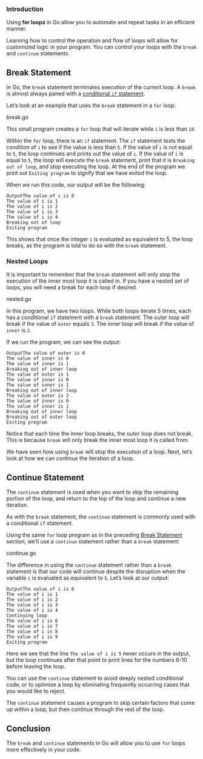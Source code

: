 ### Introduction

Using **for loops** in Go allow you to automate and repeat tasks in an efficient manner.

Learning how to control the operation and flow of loops will allow for customized logic in your program. You can control your loops with the `break` and `continue` statements.

## Break Statement

In Go, the `break` statement terminates execution of the current loop. A `break` is almost always paired with a [conditional `if` statement](https://www.digitalocean.com/community/tutorials/how-to-write-conditional-statements-in-go).

Let’s look at an example that uses the `break` statement in a `for` loop:

break.go

This small program creates a `for` loop that will iterate while `i` is less than `10`.

Within the `for` loop, there is an `if` statement. The `if` statement tests the condition of `i` to see if the value is less than `5`. If the value of `i` is not equal to `5`, the loop continues and prints out the value of `i`. If the value of `i` is equal to `5`, the loop will execute the `break` statement, print that it is `Breaking out of loop`, and stop executing the loop. At the end of the program we print out `Exiting program` to signify that we have exited the loop.

When we run this code, our output will be the following:

```
OutputThe value of i is 0
The value of i is 1
The value of i is 2
The value of i is 3
The value of i is 4
Breaking out of loop
Exiting program
```

This shows that once the integer `i` is evaluated as equivalent to 5, the loop breaks, as the program is told to do so with the `break` statement.

### Nested Loops

It is important to remember that the `break` statement will only stop the execution of the inner most loop it is called in. If you have a nested set of loops, you will need a break for each loop if desired.

nested.go

In this program, we have two loops. While both loops iterate 5 times, each has a conditional `if` statement with a `break` statement. The outer loop will break if the value of `outer` equals `3`. The inner loop will break if the value of `inner` is `2`.

If we run the program, we can see the output:

```
OutputThe value of outer is 0
The value of inner is 0
The value of inner is 1
Breaking out of inner loop
The value of outer is 1
The value of inner is 0
The value of inner is 1
Breaking out of inner loop
The value of outer is 2
The value of inner is 0
The value of inner is 1
Breaking out of inner loop
Breaking out of outer loop
Exiting program
```

Notice that each time the inner loop breaks, the outer loop does not break. This is because `break` will only break the inner most loop it is called from.

We have seen how using `break` will stop the execution of a loop. Next, let’s look at how we can continue the iteration of a loop.

## Continue Statement

The `continue` statement is used when you want to skip the remaining portion of the loop, and return to the top of the loop and continue a new iteration.

As with the `break` statement, the `continue` statement is commonly used with a conditional `if` statement.

Using the same `for` loop program as in the preceding [Break Statement](https://www.digitalocean.com/community/tutorials/how-to-use-break-and-continue-statements-when-working-with-loops-in-go#break-statement) section, we’ll use a `continue` statement rather than a `break` statement:

continue.go

The difference in using the `continue` statement rather than a `break` statement is that our code will continue despite the disruption when the variable `i` is evaluated as equivalent to `5`. Let’s look at our output:

```
OutputThe value of i is 0
The value of i is 1
The value of i is 2
The value of i is 3
The value of i is 4
Continuing loop
The value of i is 6
The value of i is 7
The value of i is 8
The value of i is 9
Exiting program
```

Here we see that the line `The value of i is 5` never occurs in the output, but the loop continues after that point to print lines for the numbers 6-10 before leaving the loop.

You can use the `continue` statement to avoid deeply nested conditional code, or to optimize a loop by eliminating frequently occurring cases that you would like to reject.

The `continue` statement causes a program to skip certain factors that come up within a loop, but then continue through the rest of the loop.

## Conclusion

The `break` and `continue` statements in Go will allow you to use `for` loops more effectively in your code.